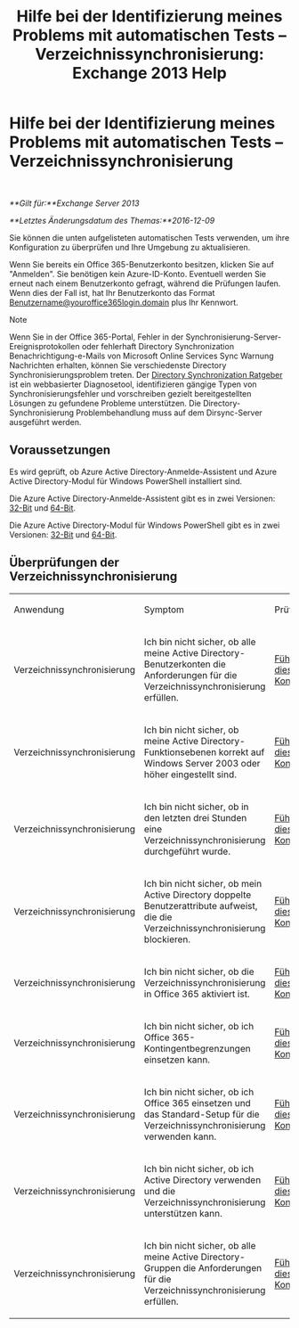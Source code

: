 ﻿---
title: 'Hilfe bei der Identifizierung meines Problems mit automatischen Tests – Verzeichnissynchronisierung: Exchange 2013 Help'
TOCTitle: Hilfe bei der Identifizierung meines Problems mit automatischen Tests – Verzeichnissynchronisierung
ms:assetid: e6ea900a-c382-444c-a8ce-54d392bfeca3
ms:mtpsurl: https://technet.microsoft.com/de-de/library/Dn793977(v=EXCHG.150)
ms:contentKeyID: 62633030
ms.date: 05/22/2018
mtps_version: v=EXCHG.150
ms.translationtype: MT
---

# Hilfe bei der Identifizierung meines Problems mit automatischen Tests – Verzeichnissynchronisierung

 

_**Gilt für:**Exchange Server 2013_

_**Letztes Änderungsdatum des Themas:**2016-12-09_

Sie können die unten aufgelisteten automatischen Tests verwenden, um ihre Konfiguration zu überprüfen und Ihre Umgebung zu aktualisieren.

Wenn Sie bereits ein Office 365-Benutzerkonto besitzen, klicken Sie auf "Anmelden". Sie benötigen kein Azure-ID-Konto. Eventuell werden Sie erneut nach einem Benutzerkonto gefragt, während die Prüfungen laufen. Wenn dies der Fall ist, hat Ihr Benutzerkonto das Format Benutzername@youroffice365login.domain plus Ihr Kennwort.


> [!NOTE]
> Wenn Sie in der Office 365-Portal, Fehler in der Synchronisierung-Server-Ereignisprotokollen oder fehlerhaft Directory Synchronization Benachrichtigung-e-Mails von Microsoft Online Services Sync Warnung Nachrichten erhalten, können Sie verschiedenste Directory Synchronisierungsproblem treten. Der <A href="https://aka.ms/dsup">Directory Synchronization Ratgeber</A> ist ein webbasierter Diagnosetool, identifizieren gängige Typen von Synchronisierungsfehler und vorschreiben gezielt bereitgestellten Lösungen zu gefundene Probleme unterstützen. Die Directory-Synchronisierung Problembehandlung muss auf dem Dirsync-Server ausgeführt werden.



## Voraussetzungen

Es wird geprüft, ob Azure Active Directory-Anmelde-Assistent und Azure Active Directory-Modul für Windows PowerShell installiert sind.

Die Azure Active Directory-Anmelde-Assistent gibt es in zwei Versionen: [32-Bit](https://go.microsoft.com/fwlink/?linkid=286261) und [64-Bit](https://go.microsoft.com/fwlink/?linkid=286262).

Die Azure Active Directory-Modul für Windows PowerShell gibt es in zwei Versionen: [32-Bit](https://go.microsoft.com/fwlink/?linkid=286258) und [64-Bit](https://go.microsoft.com/fwlink/?linkid=286259).

## Überprüfungen der Verzeichnissynchronisierung


<table>
<colgroup>
<col style="width: 33%" />
<col style="width: 33%" />
<col style="width: 33%" />
</colgroup>
<tbody>
<tr class="odd">
<td><p>Anwendung</p></td>
<td><p>Symptom</p></td>
<td><p>Prüfung</p></td>
</tr>
<tr class="even">
<td><p>Verzeichnissynchronisierung</p></td>
<td><p>Ich bin nicht sicher, ob alle meine Active Directory-Benutzerkonten die Anforderungen für die Verzeichnissynchronisierung erfüllen.</p></td>
<td><p><a href="https://go.microsoft.com/?linkid=9834884">Führen Sie dieses Kontrollkästchen</a></p></td>
</tr>
<tr class="odd">
<td><p>Verzeichnissynchronisierung</p></td>
<td><p>Ich bin nicht sicher, ob meine Active Directory-Funktionsebenen korrekt auf Windows Server 2003 oder höher eingestellt sind.</p></td>
<td><p><a href="https://go.microsoft.com/?linkid=9834876">Führen Sie dieses Kontrollkästchen</a></p></td>
</tr>
<tr class="even">
<td><p>Verzeichnissynchronisierung</p></td>
<td><p>Ich bin nicht sicher, ob in den letzten drei Stunden eine Verzeichnissynchronisierung durchgeführt wurde.</p></td>
<td><p><a href="https://go.microsoft.com/?linkid=9834887">Führen Sie dieses Kontrollkästchen</a></p></td>
</tr>
<tr class="odd">
<td><p>Verzeichnissynchronisierung</p></td>
<td><p>Ich bin nicht sicher, ob mein Active Directory doppelte Benutzerattribute aufweist, die die Verzeichnissynchronisierung blockieren.</p></td>
<td><p><a href="https://go.microsoft.com/?linkid=9834883">Führen Sie dieses Kontrollkästchen</a></p></td>
</tr>
<tr class="even">
<td><p>Verzeichnissynchronisierung</p></td>
<td><p>Ich bin nicht sicher, ob die Verzeichnissynchronisierung in Office 365 aktiviert ist.</p></td>
<td><p><a href="https://go.microsoft.com/?linkid=9834887">Führen Sie dieses Kontrollkästchen</a></p></td>
</tr>
<tr class="odd">
<td><p>Verzeichnissynchronisierung</p></td>
<td><p>Ich bin nicht sicher, ob ich Office 365-Kontingentbegrenzungen einsetzen kann.</p></td>
<td><p><a href="https://go.microsoft.com/?linkid=9834920">Führen Sie dieses Kontrollkästchen</a></p></td>
</tr>
<tr class="even">
<td><p>Verzeichnissynchronisierung</p></td>
<td><p>Ich bin nicht sicher, ob ich Office 365 einsetzen und das Standard-Setup für die Verzeichnissynchronisierung verwenden kann.</p></td>
<td><p><a href="https://go.microsoft.com/?linkid=9834876">Führen Sie dieses Kontrollkästchen</a></p></td>
</tr>
<tr class="odd">
<td><p>Verzeichnissynchronisierung</p></td>
<td><p>Ich bin nicht sicher, ob ich Active Directory verwenden und die Verzeichnissynchronisierung unterstützen kann.</p></td>
<td><p><a href="https://go.microsoft.com/?linkid=9834886">Führen Sie dieses Kontrollkästchen</a></p></td>
</tr>
<tr class="even">
<td><p>Verzeichnissynchronisierung</p></td>
<td><p>Ich bin nicht sicher, ob alle meine Active Directory-Gruppen die Anforderungen für die Verzeichnissynchronisierung erfüllen.</p></td>
<td><p><a href="https://go.microsoft.com/?linkid=9834913">Führen Sie dieses Kontrollkästchen</a></p></td>
</tr>
</tbody>
</table>

